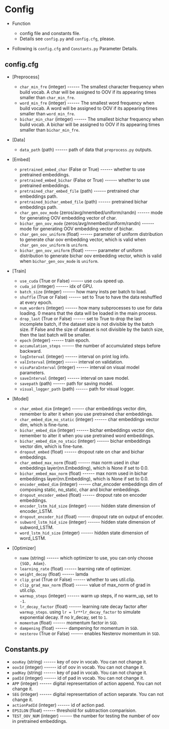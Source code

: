 # Config

- Function
  - config file and constants file.
  - Details see `config.py` and `config.cfg`, please.
  
- Following is `config.cfg` and `Constants.py` Parameter Details.

## config.cfg
- [Preprocess]
  - `char_min_fre` (integer) ------ The smallest character frequency when build vocab. A char will be assigned to OOV if its
  appearing times smaller than `char_min_fre`.
  - `word_min_fre` (integer) ------ The smallest word frequency when build vocab. A word will be assigned to OOV if its
  appearing times smaller than `word_min_fre`.
  - `bichar_min_char` (integer) ------ The smallest bichar frequency when build vocab. A bichar will be assigned to OOV if its
  appearing times smaller than `bichar_min_fre`.
  
- [Data]
  - `data_path` (path) ------ path of data that `preprocess.py` outputs.
  
- [Embed]
  - `pretrained_embed_char` (False or True) ------ whether to use pretrained embeddings.
  - `pretrained_embed_bichar` (False or True) ------ whether to use pretrained embeddings.
  - `pretrained_char_embed_file` (path) ------ pretrained char embeddings path.
  - `pretrained_bichar_embed_file` (path) ------ pretrained bichar embeddings path.
  - `char_gen_oov_mode` (zeros/avg/nnembed/uniform/randn) ------ mode for generating OOV embedding vector of char.
  - `bichar_gen_oov_mode` (zeros/avg/nnembed/uniform/randn) ------ mode for generating OOV embedding vector of bichar.
  - `char_gen_oov_uniform` (float) ------ parameter of uniform distribution to generate char oov embedding vector, which
  is valid when `char_gen_oov_uniform` is `uniform`.
  - `bichar_gen_oov_uniform` (float) ------ parameter of uniform distribution to generate bichar oov embedding vector, which
  is valid when `bichar_gen_oov_mode` is `uniform`.

- [Train]
  - `use_cuda` (True or False) ------ use `cuda` speed up.
  - `cuda_id` (integer) ------ idx of GPU.
  - `batch_size` (integer) ------ how many insts per batch to load.
  - `shuffle` (True or False) ------ set to True to have the data reshuffled at every epoch.
  - `num_worders` (integer) ------ how many subprocesses to use for data loading. 0 means that the data will be loaded 
  in the main process.
  - `drop_last` (True or False) ------ set to True to drop the last incomplete batch, if the dataset size is not divisible by the batch size. 
  If False and the size of dataset is not divisible by the batch size, then the last batch will be smaller. 
  - `epoch` (integer) ------ train epoch.
  - `accumulation_steps` ------ the number of accumulated steps before backward.
  - `logInterval` (integer) ------ interval on print log info.
  - `valInterval` (integer) ------ interval on validation.
  - `visuParaInterval` (integer) ------ interval on visual model parameters.
  - `saveInterval` (integer) ------ interval on save model.
  - `savepath` (path) ------ path for saving model.
  - `visual_logger_path` (path) ------ path for visual logger.

- [Model]
  - `char_embed_dim` (integer) ------ char embeddings vector dim, remember to alter it when you use pretrained char embeddings.
  - `char_embed_dim_no_static` (integer) ------ char embeddings vector dim, which is fine-tune.
  - `bichar_embed_dim` (integer) ------ bichar embeddings vector dim, remember to alter it when you use pretrained word embeddings.
  - `bichar_embed_dim_no_staic` (integer) ------ bichar embeddings vector dim, which is fine-tune.
  - `dropout_embed` (float) ------ dropout rate on char and bichar embeddings.
  - `char_embed_max_norm` (float) ------ max norm used in char embeddings layer(nn.Embedding), which is None if set to 0.0.
  - `bichar_embed_max_norm` (float) ------ max norm used in bichar embeddings layer(nn.Embedding), which is None if set to 0.0.
  - `encoder_embed_dim` (integer) ------ char_encoder embeddings dim of composing static, no_static, char and bichar embeddings.
  - `dropout_encoder_embed` (float) ------ dropout rate on encoder embeddings.
  - `encoder_lstm_hid_size` (integer) ------ hidden state dimension of encoder_LSTM.
  - `dropout_encoder_hid` (float) ------ dropout rate on output of encoder.
  - `subword_lstm_hid_size` (integer) ------ hidden state dimension of subword_LSTM.
  - `word_lstm_hid_size` (integer) ------ hidden state dimension of word_LSTM.

- [Optimizer]
  - `name` (string) ------ which optimizer to use, you can only choose `{SGD, Adam}`.
  - `learning_rate` (float) ------ learning rate of optimizer.
  - `weight_decay` (float) ------ lamda
  - `clip_grad` (True or False) ------ whether to ues util.clip.
  - `clip_grad_max_norm` (float) ------ value of max_norm of grad in util.clip.
  - `warmup_steps` (integer) ------ warm up steps, if no warm_up, set to `-1`.
  - `lr_decay_factor` (float) ------ learning rate decay factor after `warmup_steps`. using `lr = lr**lr_decay_factor` to simulate exponential decay. If no lr_decay, set to `1`.
  - `momentum` (float) ------  momentum factor in `SGD`.
  - `dampening` (float) ------ dampening for momentum in `SGD`.
  - `nesterov` (True or False) ------ enables Nesterov momentum in `SGD`.

  
## Constants.py
- `oovKey` (string) ------ key of oov in vocab. You can not change it.
- `oovId` (integer) ------ id of oov in vocab. You can not change it.
- `padKey` (string) ------ key of pad in vocab. You can not change it.
- `padId` (integer) ------ id of pad in vocab. You can not change it.
- `APP` (integer) ------ digital representation of action append. You can not change it.
- `SEG` (integer) ------ digital representation of action separate. You can not change it.
- `actionPadId` (integer) ------ id of action pad.
- `EPSILON` (float) ------ threshold for subtraction comparision.
- `TEST_OOV_NUM` (integer) ------ the number for testing the number of oov in pretrained embeddings.